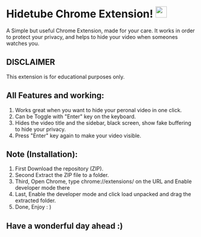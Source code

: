 # Hidetube Chrome Extension! <img src="https://raw.githubusercontent.com/MartinHeinz/MartinHeinz/master/wave.gif" width="30px">

A Simple but useful Chrome Extension, made for your care. It works in order to protect your privacy, and helps to hide your video when someones watches you.

## DISCLAIMER
This extension is for educational purposes only.

## All Features and working:

1. Works great when you want to hide your peronal video in one click.
2. Can be Toggle with "Enter" key on the keyboard. 
3. Hides the video title and the sidebar, black screen, show fake buffering to hide your privacy.
4. Press "Enter" key again to make your video visible.

## Note (Installation):

1. First Download the repository (ZIP).
2. Second Extract the ZIP file to a folder.
3. Third, Open Chrome, type chrome://extensions/ on the URL and Enable developer mode there
4. Last, Enable the developer mode and click load unpacked and drag the extracted folder.
5. Done, Enjoy : )


## Have a wonderful day ahead :)
